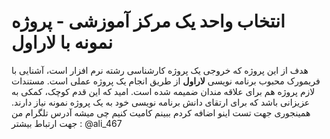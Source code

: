 # انتخاب واحد یک مرکز آموزشی - پروژه نمونه با لاراول
هدف از این پروژه که خروجی یک پروژه کارشناسی رشته نرم افزار است، آشنایی با فریمورک محبوب برنامه نویسی **لاراول** از طریق انجام یک پروژه عملی است.
مستندات لازم پروژه هم برای علاقه مندان ضمیمه شده است.
امید که این قدم کوچک، کمکی به عزیزانی باشد که برای ارتقای دانش برنامه نویسی خود به یک پروژه نمونه نیاز دارند.
همینجوری جهت تست اینو اضافه کردم ببینم کامیت کنیم چی میشه
آدرس تلگرام من جهت ارتباط بیشتر :
@ali_467
